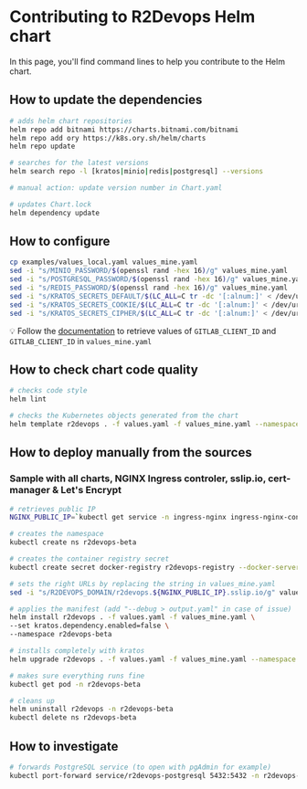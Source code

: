 # Contributing to R2Devops Helm chart

In this page, you'll find command lines to help you contribute to the Helm chart.

## How to update the dependencies

```bash
# adds helm chart repositories
helm repo add bitnami https://charts.bitnami.com/bitnami
helm repo add ory https://k8s.ory.sh/helm/charts
helm repo update

# searches for the latest versions
helm search repo -l [kratos|minio|redis|postgresql] --versions

# manual action: update version number in Chart.yaml

# updates Chart.lock
helm dependency update
```

## How to configure

```bash
cp examples/values_local.yaml values_mine.yaml
sed -i "s/MINIO_PASSWORD/$(openssl rand -hex 16)/g" values_mine.yaml
sed -i "s/POSTGRESQL_PASSWORD/$(openssl rand -hex 16)/g" values_mine.yaml
sed -i "s/REDIS_PASSWORD/$(openssl rand -hex 16)/g" values_mine.yaml
sed -i "s/KRATOS_SECRETS_DEFAULT/$(LC_ALL=C tr -dc '[:alnum:]' < /dev/urandom | head -c32)/g" values_mine.yaml
sed -i "s/KRATOS_SECRETS_COOKIE/$(LC_ALL=C tr -dc '[:alnum:]' < /dev/urandom | head -c32)/g" values_mine.yaml
sed -i "s/KRATOS_SECRETS_CIPHER/$(LC_ALL=C tr -dc '[:alnum:]' < /dev/urandom | head -c32)/g" values_mine.yaml
```

💡 Follow the [documentation](https://docs.r2devops.io/self-managed/kubernetes/#gitlab-oidc) to retrieve values of `GITLAB_CLIENT_ID` and `GITLAB_CLIENT_ID` in `values_mine.yaml`

## How to check chart code quality

```bash
# checks code style
helm lint

# checks the Kubernetes objects generated from the chart
helm template r2devops . -f values.yaml -f values_mine.yaml --namespace r2devops-beta > temp.yaml
```

## How to deploy manually from the sources

### Sample with all charts, NGINX Ingress controler, sslip.io, cert-manager & Let's Encrypt

```bash
# retrieves public IP
NGINX_PUBLIC_IP=`kubectl get service -n ingress-nginx ingress-nginx-controller --output jsonpath='{.status.loadBalancer.ingress[0].ip}'`

# creates the namespace
kubectl create ns r2devops-beta

# creates the container registry secret
kubectl create secret docker-registry r2devops-registry --docker-server=registry.gitlab.com/r2devops --docker-username=r2devops-user --docker-password="<r2devops_registry_token>" -n r2devops-beta

# sets the right URLs by replacing the string in values_mine.yaml
sed -i "s/R2DEVOPS_DOMAIN/r2devops.${NGINX_PUBLIC_IP}.sslip.io/g" values_mine.yaml

# applies the manifest (add "--debug > output.yaml" in case of issue)
helm install r2devops . -f values.yaml -f values_mine.yaml \
--set kratos.dependency.enabled=false \
--namespace r2devops-beta

# installs completely with kratos
helm upgrade r2devops . -f values.yaml -f values_mine.yaml --namespace r2devops-beta

# makes sure everything runs fine
kubectl get pod -n r2devops-beta

# cleans up
helm uninstall r2devops -n r2devops-beta
kubectl delete ns r2devops-beta
```

## How to investigate

```bash
# forwards PostgreSQL service (to open with pgAdmin for example)
kubectl port-forward service/r2devops-postgresql 5432:5432 -n r2devops-beta
```
